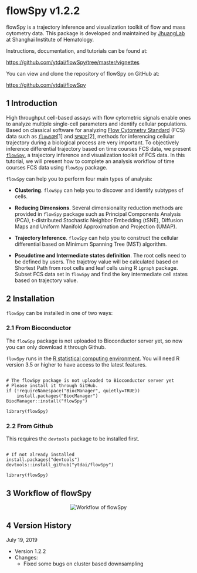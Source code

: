 
# flowSpy v1.2.2

flowSpy is a trajectory inference and visualization toolkit of flow and mass cytometry data. This package is developed and maintained by [JhuangLab](https://github.com/JhuangLab) at Shanghai Institute of Hematology.

Instructions, documentation, and tutorials can be found at:

https://github.com/ytdai/flowSpy/tree/master/vignettes

You can view and clone the repository of flowSpy on GitHub at:

https://github.com/ytdai/flowSpy

## 1 Introduction

High throughput cell-based assays with flow cytometric signals enable ones to analyze multiple single-cell parameters and identify cellular populations. 
Based on classical software for analyzing [Flow Cytometry Standard](https://en.wikipedia.org/wiki/Flow_Cytometry_Standard) (FCS) data such as [`flowSOM`](https://bioconductor.org/packages/release/bioc/html/FlowSOM.html)[1] and [`SPADE`](https://github.com/nolanlab/spade)[2], methods for inferencing cellular trajectory during a biological process are very important. 
To objectively inference differential trajectory based on time courses FCS data, we present [`flowSpy`](https://github.com/ytdai/flowSpy), a trajectory inference and visualization toolkit of FCS data. In this tutorial, we will present how to complete an analysis workflow of time courses FCS data using `flowSpy` package. 

`flowSpy` can help you to perform four main types of analysis:

- **Clustering**. `flowSpy` can help you to discover and identify subtypes of cells. 

- **Reducing Dimensions**. Several dimensionality reduction methods are provided in `flowSpy` package such as Principal Components Analysis (PCA), t-distributed Stochastic Neighbor Embedding (tSNE), Diffusion Maps and Uniform Manifold Approximation and Projection (UMAP).

- **Trajectory Inference**. `flowSpy` can help you to construct the cellular differential based on Minimum Spanning Tree (MST) algorithm. 

- **Pseudotime and Intermediate states definition**. The root cells need to be defined by users. The trajctroy value will be calculated based on Shortest Path from root cells and leaf cells using R `igraph` package. Subset FCS data set in `flowSpy` and find the key intermediate cell states based on trajectory value.

## 2 Installation

`flowSpy` can be installed in one of two ways:

### 2.1 From Bioconductor 

The `flowSpy` package is not uploaded to Bioconductor server yet, so now you can only download it through Github.

`flowSpy` runs in the [R statistical computing environment](https://www.r-project.org/). You will need R version 3.5 or higher to have access to the latest features. 

```

# The flowSpy package is not uploaded to Bioconductor server yet
# Please install it through GitHub.
if (!requireNamespace("BiocManager", quietly=TRUE))
    install.packages("BiocManager")
BiocManager::install("flowSpy")

library(flowSpy)

```
### 2.2 From Github

This requires the `devtools` package to be installed first.

```

# If not already installed
install.packages("devtools") 
devtools::install_github("ytdai/flowSpy")

library(flowSpy)

```

## 3 Workflow of flowSpy

<center> <img src="https://github.com/ytdai/flowSpy/blob/master/vignettes/figures/Workflow.png" alt="Workflow of flowSpy" /> </center>

## 4 Version History

July 19, 2019
  - Version 1.2.2
  - Changes:
    - Fixed some bugs on cluster based downsampling





